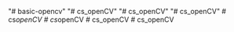"# basic-opencv" 
"# cs_openCV" 
"# cs_openCV" 
"# cs_openCV" 
#   c s _ o p e n C V  
 #   c s _ o p e n C V  
 #   c s _ o p e n C V  
 # cs_openCV
